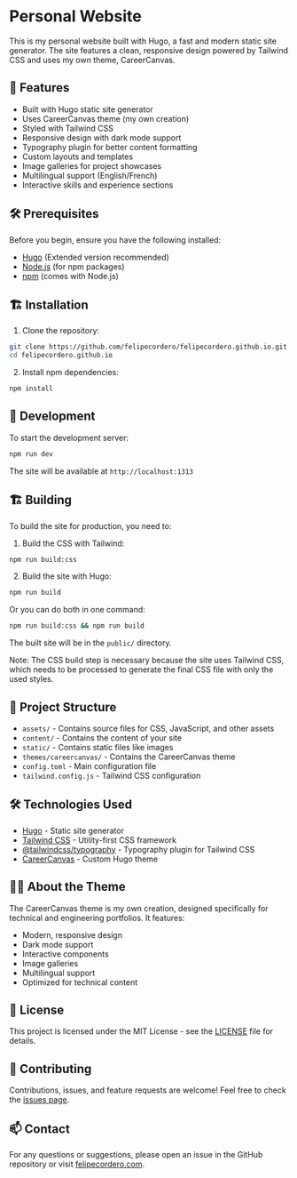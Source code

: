 # Personal Website

This is my personal website built with Hugo, a fast and modern static site generator. The site features a clean, responsive design powered by Tailwind CSS and uses my own theme, CareerCanvas.

## 🚀 Features

- Built with Hugo static site generator
- Uses CareerCanvas theme (my own creation)
- Styled with Tailwind CSS
- Responsive design with dark mode support
- Typography plugin for better content formatting
- Custom layouts and templates
- Image galleries for project showcases
- Multilingual support (English/French)
- Interactive skills and experience sections

## 🛠️ Prerequisites

Before you begin, ensure you have the following installed:
- [Hugo](https://gohugo.io/installation/) (Extended version recommended)
- [Node.js](https://nodejs.org/) (for npm packages)
- [npm](https://www.npmjs.com/) (comes with Node.js)

## 🏗️ Installation

1. Clone the repository:
```bash
git clone https://github.com/felipecordero/felipecordero.github.io.git
cd felipecordero.github.io
```

2. Install npm dependencies:
```bash
npm install
```

## 🚀 Development

To start the development server:

```bash
npm run dev
```

The site will be available at `http://localhost:1313`

## 🏗️ Building

To build the site for production, you need to:

1. Build the CSS with Tailwind:
```bash
npm run build:css
```

2. Build the site with Hugo:
```bash
npm run build
```

Or you can do both in one command:
```bash
npm run build:css && npm run build
```

The built site will be in the `public/` directory.

Note: The CSS build step is necessary because the site uses Tailwind CSS, which needs to be processed to generate the final CSS file with only the used styles.

## 📁 Project Structure

- `assets/` - Contains source files for CSS, JavaScript, and other assets
- `content/` - Contains the content of your site
- `static/` - Contains static files like images
- `themes/careercanvas/` - Contains the CareerCanvas theme
- `config.toml` - Main configuration file
- `tailwind.config.js` - Tailwind CSS configuration

## 🛠️ Technologies Used

- [Hugo](https://gohugo.io/) - Static site generator
- [Tailwind CSS](https://tailwindcss.com/) - Utility-first CSS framework
- [@tailwindcss/typography](https://tailwindcss.com/docs/typography-plugin) - Typography plugin for Tailwind CSS
- [CareerCanvas](https://github.com/felipecordero/careercanvas) - Custom Hugo theme

## 👨‍💻 About the Theme

The CareerCanvas theme is my own creation, designed specifically for technical and engineering portfolios. It features:
- Modern, responsive design
- Dark mode support
- Interactive components
- Image galleries
- Multilingual support
- Optimized for technical content

## 📝 License

This project is licensed under the MIT License - see the [LICENSE](LICENSE) file for details.

## 🤝 Contributing

Contributions, issues, and feature requests are welcome! Feel free to check the [issues page](https://github.com/felipecordero/felipecordero.github.io/issues).

## 📫 Contact

For any questions or suggestions, please open an issue in the GitHub repository or visit [felipecordero.com](https://felipecordero.com). 
